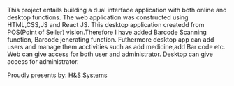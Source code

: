 This project  entails building a dual interface application with both online and desktop functions. The web application was constructed using HTML,CSS,JS and React JS.
This desktop application createdd from POS(Point of Seller) vision.Therefore I have added Barcode Scanning function, Barcode jenerating function. Futhermore desktop app can add users and manage them acctivities such as add medicine,add Bar code etc.
Web can give access for both user and administrator.
Desktop can give access for administrator.

Proudly presents by: [H&S Systems](https://github.com/Shalika2002)
